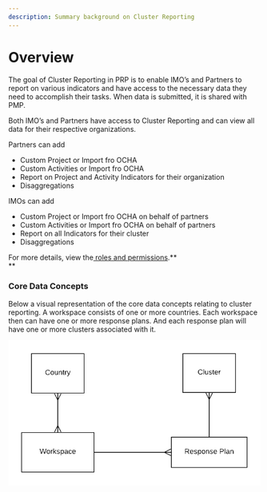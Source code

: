 ```yaml
---
description: Summary background on Cluster Reporting
---
```


# Overview

The goal of Cluster Reporting in PRP is to enable IMO’s and Partners to report on various indicators and have access to the necessary data they need to accomplish their tasks. When data is submitted,  it is shared with PMP.

Both IMO’s and Partners have access to Cluster Reporting and can view all data for their respective organizations.

Partners can add

* Custom Project or Import fro OCHA
* Custom Activities or Import fro OCHA
* Report on Project and Activity Indicators for their organization
* Disaggregations

IMOs can add

* Custom Project or Import fro OCHA on behalf of partners
* Custom Activities or Import fro OCHA on behalf of partners
* Report on all Indicators for their cluster
* Disaggregations

For more details, view the[ roles and permissions](https://unicef.gitbook.io/prp/product-end-user-documentation/cluster-reporting/roles-and-permissions).**  
**

### Core Data Concepts

Below a visual representation of the core data concepts relating to cluster reporting.  A workspace consists of one or more countries. Each workspace then can have one or more response plans. And each response plan will have one or more clusters associated with it.

![Relationship between the core concepts in Cluster Reporting](../../.gitbook/assets/prp-documentation-cluster-high-level-1.png)



